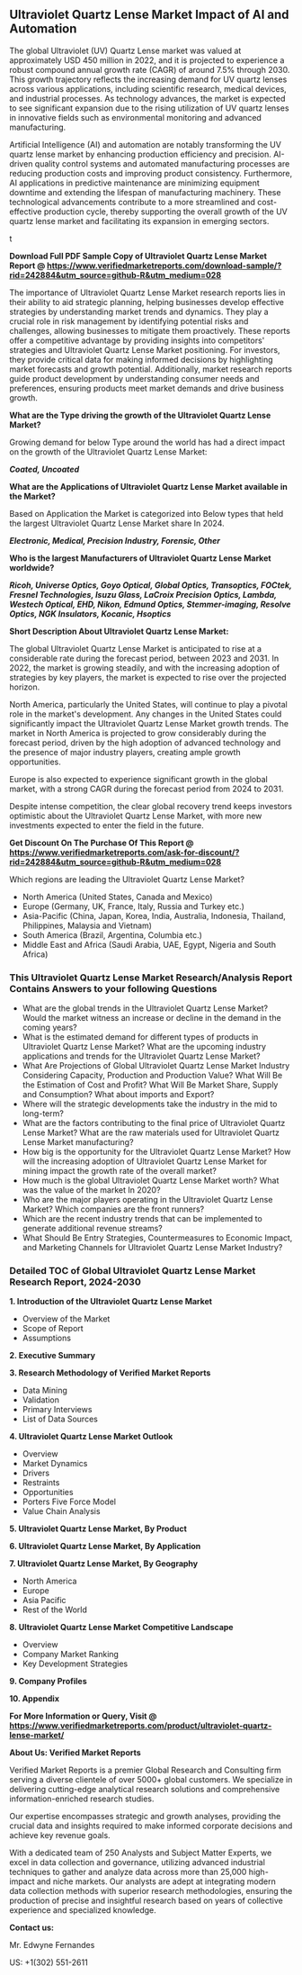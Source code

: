 <h2>Ultraviolet Quartz Lense Market Impact of AI and Automation</h2><p>The global Ultraviolet (UV) Quartz Lense market was valued at approximately USD 450 million in 2022, and it is projected to experience a robust compound annual growth rate (CAGR) of around 7.5% through 2030. This growth trajectory reflects the increasing demand for UV quartz lenses across various applications, including scientific research, medical devices, and industrial processes. As technology advances, the market is expected to see significant expansion due to the rising utilization of UV quartz lenses in innovative fields such as environmental monitoring and advanced manufacturing.</p><p>Artificial Intelligence (AI) and automation are notably transforming the UV quartz lense market by enhancing production efficiency and precision. AI-driven quality control systems and automated manufacturing processes are reducing production costs and improving product consistency. Furthermore, AI applications in predictive maintenance are minimizing equipment downtime and extending the lifespan of manufacturing machinery. These technological advancements contribute to a more streamlined and cost-effective production cycle, thereby supporting the overall growth of the UV quartz lense market and facilitating its expansion in emerging sectors.</p>t</p><p id="" class=""><strong>Download Full PDF Sample Copy of Ultraviolet Quartz Lense Market Report @ <a href="https://www.verifiedmarketreports.com/download-sample/?rid=242884&utm_source=github-R&utm_medium=028" target="_blank">https://www.verifiedmarketreports.com/download-sample/?rid=242884&utm_source=github-R&utm_medium=028</a></strong></p><p>The importance of&nbsp;Ultraviolet Quartz Lense Market research reports lies in their ability to aid strategic planning, helping businesses develop effective strategies by understanding market trends and dynamics. They play a crucial role in risk management by identifying potential risks and challenges, allowing businesses to mitigate them proactively. These reports offer a competitive advantage by providing insights into competitors' strategies and Ultraviolet Quartz Lense Market positioning. For investors, they provide critical data for making informed decisions by highlighting market forecasts and growth potential. Additionally, market research reports guide product development by understanding consumer needs and preferences, ensuring products meet market demands and drive business growth.</p><p><strong>What are the&nbsp;Type driving the growth of the Ultraviolet Quartz Lense Market?</strong></p><p id="" class="">Growing demand for below Type around the world has had a direct impact on the growth of the Ultraviolet Quartz Lense Market:</p><em><strong>Coated, Uncoated</strong></em></p><strong>What are the&nbsp;Applications&nbsp;of Ultraviolet Quartz Lense Market available in the Market?</strong></p><p id="" class="">Based on Application the Market is categorized into Below types that held the largest Ultraviolet Quartz Lense Market share In 2024.</p><em><strong>Electronic, Medical, Precision Industry, Forensic, Other</strong></em></p><strong>Who is the largest Manufacturers of Ultraviolet Quartz Lense Market worldwide?</strong></p><p><em><strong>Ricoh, Universe Optics, Goyo Optical, Global Optics, Transoptics, FOCtek, Fresnel Technologies, Isuzu Glass, LaCroix Precision Optics, Lambda, Westech Optical, EHD, Nikon, Edmund Optics, Stemmer-imaging, Resolve Optics, NGK Insulators, Kocanic, Hsoptics</strong></em></p><p id="" class=""><strong>Short Description About Ultraviolet Quartz Lense Market:</strong></p><p>The global Ultraviolet Quartz Lense Market is anticipated to rise at a considerable rate during the forecast period, between 2023 and 2031. In 2022, the market is growing steadily, and with the increasing adoption of strategies by key players, the market is expected to rise over the projected horizon.</p><p>North America, particularly the United States, will continue to play a pivotal role in the market's development. Any changes in the United States could significantly impact the Ultraviolet Quartz Lense Market growth trends. The market in North America is projected to grow considerably during the forecast period, driven by the high adoption of advanced technology and the presence of major industry players, creating ample growth opportunities.</p><p>Europe is also expected to experience significant growth in the global market, with a strong CAGR during the forecast period from 2024 to 2031.</p><p>Despite intense competition, the clear global recovery trend keeps investors optimistic about the Ultraviolet Quartz Lense Market, with more new investments expected to enter the field in the future.</p><p id="" class=""><strong>Get Discount On The Purchase Of This Report @ <a href="https://www.verifiedmarketreports.com/ask-for-discount/?rid=242884&utm_source=github-R&utm_medium=028" target="_blank">https://www.verifiedmarketreports.com/ask-for-discount/?rid=242884&utm_source=github-R&utm_medium=028</a></strong></p>Which regions are leading the Ultraviolet Quartz Lense Market?</p><ul><li>North America (United States, Canada and Mexico)</li><li>Europe (Germany, UK, France, Italy, Russia and Turkey etc.)</li><li>Asia-Pacific (China, Japan, Korea, India, Australia, Indonesia, Thailand, Philippines, Malaysia and Vietnam)</li><li>South America (Brazil, Argentina, Columbia etc.)</li><li>Middle East and Africa (Saudi Arabia, UAE, Egypt, Nigeria and South Africa)</li></ul><h3 id="" class="">This Ultraviolet Quartz Lense Market Research/Analysis Report Contains Answers to your following Questions</h3><ul><li>What are the global trends in the Ultraviolet Quartz Lense Market? Would the market witness an increase or decline in the demand in the coming years?</li><li>What is the estimated demand for different types of products in Ultraviolet Quartz Lense Market? What are the upcoming industry applications and trends for the Ultraviolet Quartz Lense Market?</li><li>What Are Projections of Global Ultraviolet Quartz Lense Market Industry Considering Capacity, Production and Production Value? What Will Be the Estimation of Cost and Profit? What Will Be Market Share, Supply and Consumption? What about imports and Export?</li><li>Where will the strategic developments take the industry in the mid to long-term?</li><li>What are the factors contributing to the final price of Ultraviolet Quartz Lense Market? What are the raw materials used for Ultraviolet Quartz Lense Market manufacturing?</li><li>How big is the opportunity for the Ultraviolet Quartz Lense Market? How will the increasing adoption of Ultraviolet Quartz Lense Market for mining impact the growth rate of the overall market?</li><li>How much is the global Ultraviolet Quartz Lense Market worth? What was the value of the market In 2020?</li><li>Who are the major players operating in the Ultraviolet Quartz Lense Market? Which companies are the front runners?</li><li>Which are the recent industry trends that can be implemented to generate additional revenue streams?</li><li>What Should Be Entry Strategies, Countermeasures to Economic Impact, and Marketing Channels for Ultraviolet Quartz Lense Market Industry?</li></ul><h3 id="" class="">Detailed TOC of Global Ultraviolet Quartz Lense Market Research Report, 2024-2030</h3><p id="" class=""><strong>1. Introduction of the Ultraviolet Quartz Lense Market</strong></p><ul><li>Overview of the Market</li><li>Scope of Report</li><li>Assumptions</li></ul><p id="" class=""><strong>2. Executive Summary</strong></p><p id="" class=""><strong>3. Research Methodology of Verified Market Reports</strong></p><ul><li>Data Mining</li><li>Validation</li><li>Primary Interviews</li><li>List of Data Sources</li></ul><p id="" class=""><strong>4. Ultraviolet Quartz Lense Market Outlook</strong></p><ul><li>Overview</li><li>Market Dynamics</li><li>Drivers</li><li>Restraints</li><li>Opportunities</li><li>Porters Five Force Model</li><li>Value Chain Analysis</li></ul><p id="" class=""><strong>5. Ultraviolet Quartz Lense Market, By Product</strong></p><p id="" class=""><strong>6. Ultraviolet Quartz Lense Market, By Application</strong></p><p id="" class=""><strong>7. Ultraviolet Quartz Lense Market, By Geography</strong></p><ul><li>North America</li><li>Europe</li><li>Asia Pacific</li><li>Rest of the World</li></ul><p id="" class=""><strong>8. Ultraviolet Quartz Lense Market Competitive Landscape</strong></p><ul><li>Overview</li><li>Company Market Ranking</li><li>Key Development Strategies</li></ul><p id="" class=""><strong>9. Company Profiles</strong></p><p id="" class=""><strong>10. Appendix</strong></p><p id="" class=""><strong>For More Information or Query, Visit @ <a href="https://www.verifiedmarketreports.com/product/ultraviolet-quartz-lense-market/" target="_blank">https://www.verifiedmarketreports.com/product/ultraviolet-quartz-lense-market/</a></strong></p><p id="" class=""><strong>About Us: Verified Market Reports</strong></p><p id="" class="">Verified Market Reports is a premier Global Research and Consulting firm serving a diverse clientele of over 5000+ global customers. We specialize in delivering cutting-edge analytical research solutions and comprehensive information-enriched research studies.</p><p id="" class="">Our expertise encompasses strategic and growth analyses, providing the crucial data and insights required to make informed corporate decisions and achieve key revenue goals.</p><p id="" class="">With a dedicated team of 250 Analysts and Subject Matter Experts, we excel in data collection and governance, utilizing advanced industrial techniques to gather and analyze data across more than 25,000 high-impact and niche markets. Our analysts are adept at integrating modern data collection methods with superior research methodologies, ensuring the production of precise and insightful research based on years of collective experience and specialized knowledge.</p><p id="" class=""><strong>Contact us:</strong></p><p id="" class="">Mr. Edwyne Fernandes</p><p id="" class="">US: +1(302) 551-2611</p>